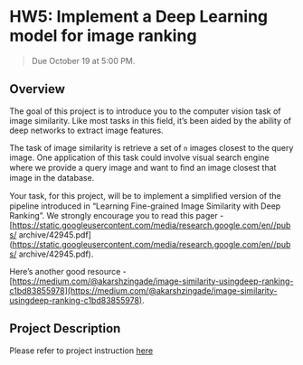 # HW5: Implement a Deep Learning model for image ranking

> Due October 19 at 5:00 PM.


## Overview

The goal of this project is to introduce you to the computer vision task of image similarity. Like most tasks in this field, it’s been aided by the ability of deep networks to extract image features.

The task of image similarity is retrieve a set of `n` images closest to the query image. One application of this task could involve visual search engine where we provide a query image and want to ﬁnd an image closest that image in the database.

Your task, for this project, will be to implement a simpliﬁed version of the pipeline introduced in “Learning Fine-grained Image Similarity with Deep Ranking”. We strongly encourage you to read this pager - [https://static.googleusercontent.com/media/research.google.com/en//pubs/ archive/42945.pdf](https://static.googleusercontent.com/media/research.google.com/en//pubs/ archive/42945.pdf).

Here’s another good resource - [https://medium.com/@akarshzingade/image-similarity-usingdeep-ranking-c1bd83855978](https://medium.com/@akarshzingade/image-similarity-usingdeep-ranking-c1bd83855978).


## Project Description

Please refer to project instruction [here](./ImageRankingProject.pdf)